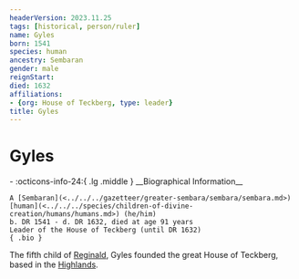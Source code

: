 ```yaml
---
headerVersion: 2023.11.25
tags: [historical, person/ruler]
name: Gyles
born: 1541
species: human
ancestry: Sembaran
gender: male
reignStart:
died: 1632
affiliations:
- {org: House of Teckberg, type: leader}
title: Gyles
---
```

# Gyles
<div class="grid cards ext-narrow-margin ext-one-column" markdown>
- :octicons-info-24:{ .lg .middle } __Biographical Information__

    A [Sembaran](<../../../gazetteer/greater-sembara/sembara/sembara.md>) [human](<../../../species/children-of-divine-creation/humans/humans.md>) (he/him)  
    b. DR 1541 - d. DR 1632, died at age 91 years  
    Leader of the House of Teckberg (until DR 1632)  
    { .bio }

</div>


The fifth child of [Reginald](<./reginald.md>), Gyles founded the great House of Teckberg, based in the [Highlands](<../../../gazetteer/greater-sembara/sembara/highlands/highlands.md>).  

